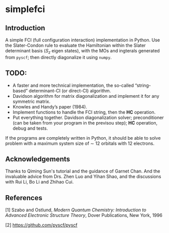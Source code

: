 # simplefci

## Introduction

A simple FCI (full configuration interaction) implementation in Python.
Use the Slater-Condon rule to evaluate the Hamiltonian within the Slater 
determinant basis ($S_z$ eigen states), with the MOs and ingterals generated
from `pyscf`; then directly diagonalize it using `numpy`.

## TODO:

- A faster and more technical implementation, the so-called “string-based” 
determinant-CI (or direct-CI) algorithm.
- Davidson algorithm for matrix diagonalization and implement it for any 
symmetric matrix.
- Knowles and Handy’s paper (1984).
- Implement functions to handle the FCI string, then 
the $\mathbf{H} \mathbf{C}$ operation.
- Put everything together. Davidson diagonalization solver;
preconditioner (can be taken from your program in the previsou step);
$\mathbf{H} \mathbf{C}$ operation, debug and tests.

If the programs are completely written in Python, it should be able to solve 
problem with a maximum system size of ∼ 12 orbitals with 12 electrons.

## Acknowledgements

Thanks to Qiming Sun's tutorial and the guidance of Garnet Chan.
And the invaluable advice from Drs. Zhen Luo and Yihan Shao, and
the discussions with Rui Li, Bo Li and Zhihao Cui.

## References
[1] Szabo and Ostlund, _Modern Quantum Chemistry: Introduction to Advanced Electronic Structure Theory_, Dover Publications, New York, 1996

[2] https://github.com/pyscf/pyscf